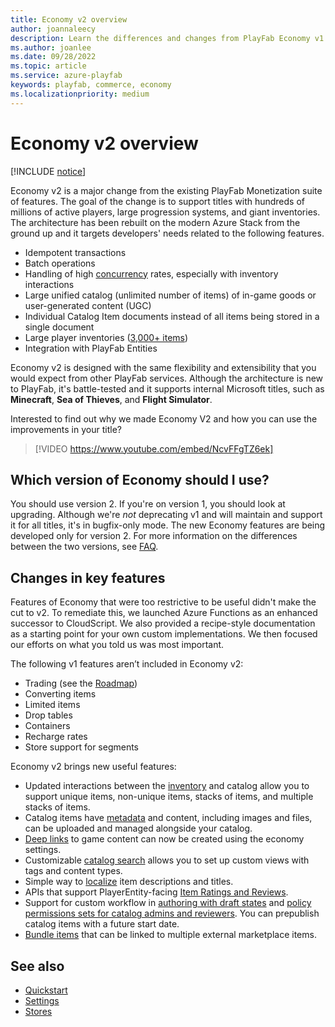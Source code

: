 ```yaml
---
title: Economy v2 overview
author: joannaleecy
description: Learn the differences and changes from PlayFab Economy v1 to v2
ms.author: joanlee
ms.date: 09/28/2022
ms.topic: article
ms.service: azure-playfab
keywords: playfab, commerce, economy
ms.localizationpriority: medium
---
```


# Economy v2 overview

[!INCLUDE [notice](../../includes/_economy-release.md)]

Economy v2 is a major change from the existing PlayFab Monetization suite of features. The goal of the change is to support titles with hundreds of millions of active players, large progression systems, and giant inventories. The architecture has been rebuilt on the modern Azure Stack from the ground up and it targets developers' needs related to the following features.

* Idempotent transactions
* Batch operations
* Handling of high [concurrency](catalog/etags.md) rates, especially with inventory interactions
* Large unified catalog (unlimited number of items) of in-game goods or user-generated content (UGC)  
* Individual Catalog Item documents instead of all items being stored in a single document
* Large player inventories ([3,000+ items](catalog/limits.md))
* Integration with PlayFab Entities

Economy v2 is designed with the same flexibility and extensibility that you would expect from other PlayFab services. Although the architecture is new to PlayFab, it's battle-tested and it supports internal Microsoft titles, such as **Minecraft**, **Sea of Thieves**, and **Flight Simulator**.

Interested to find out why we made Economy V2 and how you can use the improvements in your title?
>[!VIDEO https://www.youtube.com/embed/NcvFFgTZ6ek]

## Which version of Economy should I use?

You should use version 2. If you're on version 1, you should look at upgrading. Although we're _not_ deprecating v1 and will maintain and support it for all titles, it's in bugfix-only mode. The new Economy features are being developed only for version 2. For more information on the differences between the two versions, see [FAQ](faq.md).

## Changes in key features

Features of Economy that were too restrictive to be useful didn't make the cut to v2. To remediate this, we launched Azure Functions as an enhanced successor to CloudScript. We also provided a recipe-style documentation as a starting point for your own custom implementations. We then focused our efforts on what you told us was most important.

The following v1 features aren’t included in Economy v2:

* Trading (see the [Roadmap](../../roadmap/index.md))
* Converting items  
* Limited items
* Drop tables
* Containers
* Recharge rates
* Store support for segments

Economy v2 brings new useful features:

* Updated interactions between the [inventory](inventory/index.md) and catalog allow you to support unique items, non-unique items, stacks of items, and multiple stacks of items.
* Catalog items have [metadata](catalog/content-types-tags-and-properties.md) and content, including images and files, can be uploaded and managed alongside your catalog.
* [Deep links](catalog/deep-links.md) to game content can now be created using the economy settings.
* Customizable [catalog search](catalog/search.md) allows you to set up custom views with tags and content types.
* Simple way to [localize](catalog/localization.md) item descriptions and titles.
* APIs that support PlayerEntity-facing [Item Ratings and Reviews](catalog/ratings.md).
* Support for custom workflow in [authoring with draft states](catalog/item-status.md) and [policy permissions sets for catalog admins and reviewers](settings.md). You can prepublish catalog items with a future start date.
* [Bundle items](bundles.md) that can be linked to multiple external marketplace items.

## See also

* [Quickstart](quickstart.md)
* [Settings](settings.md)
* [Stores](stores.md)
